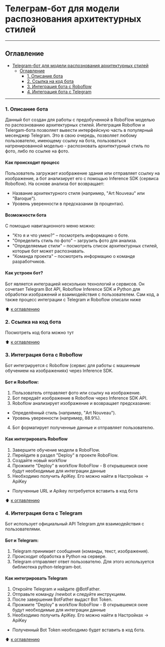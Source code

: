 # Телеграм-бот для модели распознования архитектурных стилей
___
## Оглавление
- [Telegram-бот для модели распознования архитектурных стилей](#телеграм-бот)
  - [Оглавление](#оглавление)
    - [1. Описание бота](#1-описание-бота)
    - [2. Ссылка на код бота](#2-ссылка-на-код-бота)
    - [3. Интеграция бота с Roboflow](#3-интеграция-бота-с-roboflow)
    - [4. Интеграция бота с Telegram](#4-Интеграция-бота-с-telegram)
___

### 1. Описание бота
Данный бот создан для работы с предобученной в RoboFlow моделью по распознованию архитектурных стилей. Интеграция Roboflow и Telergam-бота позволяет вывести интерфейсную часть в популярный месенджер Telegram.
Это в свою очередь, позволяет любому пользователю, имеющему ссылку на бота, пользоваться натренированной моделью - распозновать архитектурный стиль по фото, либо по ссылке на фото.

#### Как происходит процесс
Пользователь загружает изображение здания или отправляет ссылку на изображение, а бот анализирует его с помощью Inference SDK (сервиса Roboflow).
На основе анализа бот возвращает: 
- Название архитектурного стиля (например, "Art Nouveau" или "Baroque").
- Уровень уверенности в предсказании (в процентах).

#### Возможности бота
С помощью навигационного меню можно:
- "Кто я и что умею?" – посмотреть информацию о боте.
- "Определить стиль по фото" – загрузить фото для анализа.
- "Определяемые стили" – посмотреть список архитектурных стилей, которые бот может распознавать.
- "Команда проекта" – посмотреть информацию о команде разработчиков.

#### Как устроен бот?
Бот является интеграцией нескольких технологий и сервисов. Он сочетает Telegram Bot API, Roboflow Inference SDK и Python для обработки изображений и взаимодействия с пользователем.
Сам код, а также процесс интеграции с Telegram и Roboflow описали ниже

:arrow_up: [к оглавлению](#оглавление)

### 2. Ссылка на код бота
Посмотреть код бота можно тут

:arrow_up: [к оглавлению](#оглавление)

### 3. Интеграция бота с Roboflow
Бот интегрируется с Roboflow (сервис для работы с машинным обучением на изображениях) через Inference SDK.

#### Бот и Roboflow:
1. Пользователь отправляет фото или ссылку на изображение.
2. Бот передаёт изображение в Roboflow через Inference SDK API.
3. Roboflow анализирует изображение и возвращает предсказание:
- Определённый стиль (например, "Art Nouveau").
- Уровень уверенности (например, 88.9%).
4. Бот форматирует полученные данные и отправляет пользователю.

#### Как интегрировать Roboflow
1. Завершите обучение модели в RoboFlow.
2. Перейдите в раздел "Deploy" в проекте RoboFlow.
3. Создайте новый workflow
4. Прожмите "Deploy" в workflow RoboFlow - В открывшемся окне будут необходимые для интеграции данные
5. Необходимо получить ApiKey. Его можно найти в Настройках -> ApiKey
* Полученные URL и Apikey потребуется вставить в код бота

:arrow_up: [к оглавлению](#оглавление)

### 4. Интеграция бота с Telegram
Бот использует официальный API Telegram для взаимодействия с пользователями.
#### Бот и Telegram:
1. Telegram принимает сообщения (команды, текст, изображения).
2. Происходит обработка в Python на сервере.
3. Telegram отправляет ответ пользователю.
Для этого используется библиотека python-telegram-bot.

#### Как интегрировать Telegram
1. Откройте Telegram и найдите @BotFather.
2. Отправьте команду /newbot и следуйте инструкциям.
3. После завершения BotFather выдаст Bot Token.
4. Прожмите "Deploy" в workflow RoboFlow - В открывшемся окне будут необходимые для интеграции данные
5. Необходимо получить ApiKey. Его можно найти в Настройках -> ApiKey
* Полученный Bot Token необходимо будет вставить в код бота.

:arrow_up: [к оглавлению](#оглавление)


